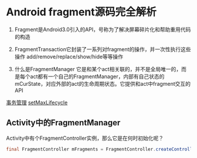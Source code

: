 # Android fragment源码完全解析

1. Fragment是Android3.0引入的API，号称为了解决屏幕碎片化和帮助重用代码的构造

2. FragmentTransaction它封装了一系列对fragment的操作，并一次性执行这些操作
    add/remove/replace/show/hide等等操作

3. 什么是FragmentManager
    它是和某个act相关联的，并不是全局唯一的，而是每个act都有一个自己的FragmentManager，内部有自己状态的mCurState，对应外部的act的生命周期状态。它提供和act中fragment交互的API

[事务管理](Fragment事务管理.md)
[setMaxLifecycle](fragment设置最大生命周期.md)

## Activity中的FragmentManager

Activity中有个FragmentController实例，那么它是在何时初始化呢？

```java
final FragmentController mFragments = FragmentController.createController(new HostCallbcks)
```


